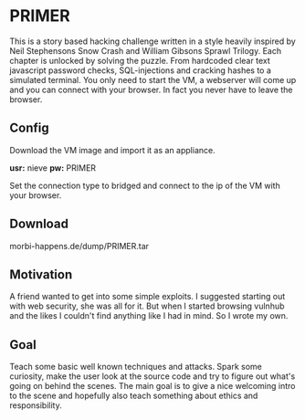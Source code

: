 # PRIMER
This is a story based hacking challenge written in a style heavily inspired by Neil Stephensons Snow Crash and William Gibsons Sprawl Trilogy. Each chapter is unlocked by solving the puzzle. From hardcoded clear text javascript password checks, SQL-injections and cracking hashes to a simulated terminal. You only need to start the VM, a webserver will come up and you can connect with your browser. In fact you never have to leave the browser.

## Config

Download the VM image and import it as an appliance.

**usr:** nieve **pw:** PRIMER

Set the connection type to bridged and connect to the ip of the VM with your browser.

## Download

morbi-happens.de/dump/PRIMER.tar

## Motivation

A friend wanted to get into some simple exploits. I suggested starting out with web security, she was all for it. But when I started browsing vulnhub and the likes I couldn't find anything like I had in mind. So I wrote my own.

## Goal

Teach some basic well known techniques and attacks. Spark some curiosity, make the user look at the source code and try to figure out what's going on behind the scenes. The main goal is to give a nice welcoming intro to the scene and hopefully also teach something about ethics and responsibility.
